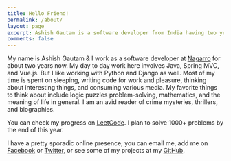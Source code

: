 ```yaml
---
title: Hello Friend!
permalink: /about/
layout: page
excerpt: Ashish Gautam is a software developer from India having two years of experience, specialized in full-stack development, looking for an exciting opportunity now. 
comments: false
---
```

My name is Ashish Gautam & I work as a software developer at [Nagarro](https://www.nagarro.com/en) for about two years now. My day to day work here involves Java, Spring MVC, and Vue.js. But I like working with Python and Django as well.
Most of my time is spent on sleeping, writing code for work and pleasure, thinking about interesting things, and consuming various media. My favorite things to think about include logic puzzles problem-solving, mathematics, and the meaning of life in general.
I am an avid reader of crime mysteries, thrillers, and biographies.

You can check my progress on [LeetCode](https://leetcode.com/a_cute_developer/). I plan to solve 1000+ problems by the end of this year. 

I have a pretty sporadic online presence; you can email me, add me on [Facebook](https://www.facebook.com/gautam2705) or [Twitter](https://twitter.com/Gautam0596), or see some of my projects at my [GitHub](https://github.com/gautam2705).

